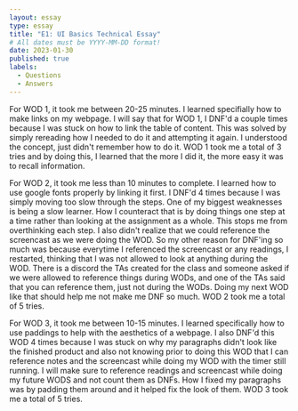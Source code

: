 ```yaml
---
layout: essay
type: essay
title: "E1: UI Basics Technical Essay"
# All dates must be YYYY-MM-DD format!
date: 2023-01-30
published: true
labels:
  - Questions
  - Answers
---
```


For WOD 1, it took me between 20-25 minutes. I learned specifially how to make links on my webpage. I will say that for WOD 1, I DNF'd a couple times because I was stuck on how to link the table of content. This was solved by simply rereading how I needed to do it and attempting it again. I understood the concept, just didn't remember how to do it. WOD 1 took me a total of 3 tries and by doing this, I learned that the more I did it, the more easy it was to recall information.

 For WOD 2, it took me less than 10 minutes to complete. I learned how to use google fonts properly by linking it first. I DNF'd 4 times because I was simply moving too slow through the steps. One of my biggest weaknesses is being a slow learner. How I counteract that is by doing things one step at a time rather than looking at the assignment as a whole. This stops me from overthinking each step. I also didn't realize that we could reference the screencast as we were doing the WOD. So my other reason for DNF'ing so much was because everytime I referenced the screencast or any readings, I restarted, thinking that I was not allowed to look at anything during the WOD. There is a discord the TAs created for the class and someone asked if we were allowed to reference things during WODs, and one of the TAs said that you can reference them, just not during the WODs. Doing my next WOD like that should help me not make me DNF so much. WOD 2 took me a total of 5 tries.

 For WOD 3, it took me between 10-15 minutes. I learned specifically how to use paddings to help with the aesthetics of a webpage. I also DNF'd this WOD 4 times because I was stuck on why my paragraphs didn't look like the finished product and also not knowing prior to doing this WOD that I can reference notes and the screencast while doing my WOD with the timer still running. I will make sure to reference readings and screencast while doing my future WODS and not count them as DNFs. How I fixed my paragraphs was by padding them around and it helped fix the look of them. WOD 3 took me a total of 5 tries.